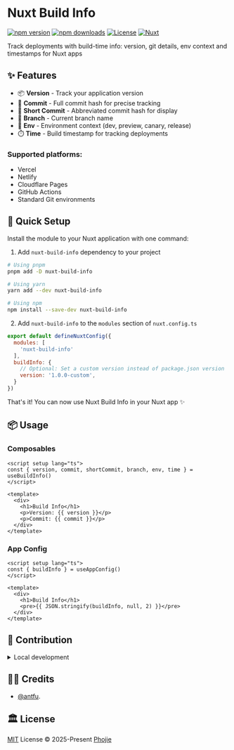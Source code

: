 # Nuxt Build Info

[![npm version][npm-version-src]][npm-version-href]
[![npm downloads][npm-downloads-src]][npm-downloads-href]
[![License][license-src]][license-href]
[![Nuxt][nuxt-src]][nuxt-href]

Track deployments with build-time info: version, git details, env context and timestamps for Nuxt apps

## ✨ Features

- 📦 **Version** - Track your application version
- 🔄 **Commit** - Full commit hash for precise tracking
- 📎 **Short Commit** - Abbreviated commit hash for display
- 🌿 **Branch** - Current branch name
- 🚀 **Env** - Environment context (dev, preview, canary, release)
- ⏱️ **Time** - Build timestamp for tracking deployments

### Supported platforms:
- Vercel
- Netlify
- Cloudflare Pages
- GitHub Actions
- Standard Git environments

## 🚀 Quick Setup

Install the module to your Nuxt application with one command:

1. Add `nuxt-build-info` dependency to your project

```bash
# Using pnpm
pnpm add -D nuxt-build-info

# Using yarn
yarn add --dev nuxt-build-info

# Using npm
npm install --save-dev nuxt-build-info
```

2. Add `nuxt-build-info` to the `modules` section of `nuxt.config.ts`

```js
export default defineNuxtConfig({
  modules: [
    'nuxt-build-info'
  ],
  buildInfo: {
    // Optional: Set a custom version instead of package.json version
    version: '1.0.0-custom',
  }
})
```

That's it! You can now use Nuxt Build Info in your Nuxt app ✨

## 📦 Usage

### Composables
```.vue
<script setup lang="ts">
const { version, commit, shortCommit, branch, env, time } = useBuildInfo()
</script>

<template>
  <div>
    <h1>Build Info</h1>
    <p>Version: {{ version }}</p>
    <p>Commit: {{ commit }}</p>
  </div>
</template>
```

### App Config
```.vue
<script setup lang="ts">
const { buildInfo } = useAppConfig()
</script>

<template>
  <div>
    <h1>Build Info</h1>
    <pre>{{ JSON.stringify(buildInfo, null, 2) }}</pre>
  </div>
</template>
```

## 🤝 Contribution

<details>
  <summary>Local development</summary>

```bash
# Install dependencies
npm install

# Generate type stubs
npm run dev:prepare

# Develop with the playground
npm run dev

# Build the playground
npm run dev:build

# Run ESLint
npm run lint

# Run Vitest
npm run test
npm run test:watch
```
</details>

## 👨‍💻 Credits

- [@antfu](https://github.com/antfu).

## 🏛️ License

[MIT](./LICENSE) License © 2025-Present [Phojie](https://github.com/phojie)

<!-- Badges -->

[npm-version-src]: https://img.shields.io/npm/v/nuxt-build-info/latest.svg?style=flat&colorA=020420&colorB=00DC82
[npm-version-href]: https://npmjs.com/package/nuxt-build-info
[npm-downloads-src]: https://img.shields.io/npm/dm/nuxt-build-info.svg?style=flat&colorA=020420&colorB=00DC82
[npm-downloads-href]: https://npm.chart.dev/nuxt-build-info
[license-src]: https://img.shields.io/npm/l/nuxt-build-info.svg?style=flat&colorA=020420&colorB=00DC82
[license-href]: https://npmjs.com/package/nuxt-build-info
[nuxt-src]: https://img.shields.io/badge/phojie-020420?logo=phojie
[nuxt-href]: https://github.com/phojie
